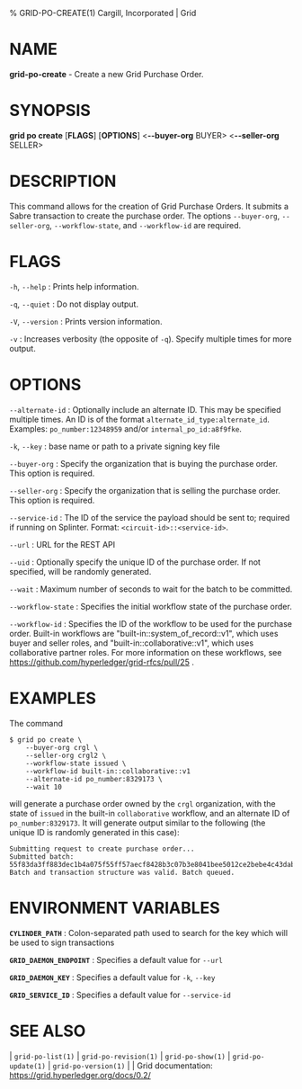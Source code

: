 % GRID-PO-CREATE(1) Cargill, Incorporated | Grid

<!--
  Copyright 2021 Cargill Incorporated
  Licensed under Creative Commons Attribution 4.0 International License
  https://creativecommons.org/licenses/by/4.0/
-->

NAME
====

**grid-po-create** - Create a new Grid Purchase Order.

SYNOPSIS
========

**grid po create** \[**FLAGS**\] \[**OPTIONS**\] <**--buyer-org** BUYER> <**--seller-org** SELLER>

DESCRIPTION
===========

This command allows for the creation of Grid Purchase Orders. It submits a
Sabre transaction to create the purchase order. The options `--buyer-org`,
`--seller-org`, `--workflow-state`, and `--workflow-id` are required.

FLAGS
=====

`-h`, `--help`
: Prints help information.

`-q`, `--quiet`
: Do not display output.

`-V`, `--version`
: Prints version information.

`-v`
: Increases verbosity (the opposite of `-q`). Specify multiple times for more
output.

OPTIONS
=======

`--alternate-id`
: Optionally include an alternate ID. This may be specified multiple times.
An ID is of the format `alternate_id_type:alternate_id`.
Examples: `po_number:12348959` and/or `internal_po_id:a8f9fke`.

`-k`, `--key`
: base name or path to a private signing key file

`--buyer-org`
: Specify the organization that is buying the purchase order. This option is required.

`--seller-org`
: Specify the organization that is selling the purchase order. This option is required.

`--service-id`
: The ID of the service the payload should be sent to; required if running on
Splinter. Format: `<circuit-id>::<service-id>`.

`--url`
: URL for the REST API

`--uid`
: Optionally specify the unique ID of the purchase order. If not specified,
will be randomly generated.

`--wait`
: Maximum number of seconds to wait for the batch to be committed.

`--workflow-state`
: Specifies the initial workflow state of the purchase order.

`--workflow-id`
: Specifies the ID of the workflow to be used for the purchase order.
Built-in workflows are "built-in::system_of_record::v1", which uses buyer and seller roles, and
"built-in::collaborative::v1", which uses collaborative partner roles.
For more information on these workflows, see https://github.com/hyperledger/grid-rfcs/pull/25 .

EXAMPLES
========

The command

```
$ grid po create \
    --buyer-org crgl \
    --seller-org crgl2 \
    --workflow-state issued \
    --workflow-id built-in::collaborative::v1
    --alternate-id po_number:8329173 \
    --wait 10
```

will generate a purchase order owned by the `crgl` organization, with the state
of `issued` in the built-in `collaborative` workflow, and an alternate ID of
`po_number:8329173`. It will generate output similar to the following (the unique
ID is randomly generated in this case):

```
Submitting request to create purchase order...
Submitted batch: 55f83da3ff883dec1b4a075f55ff57aecf8428b3c07b3e8041bee5012ce2bebe4c43dab59865c30718f6960f48f380758a079597101af57e42295ec0b6203cef
Batch and transaction structure was valid. Batch queued.
```

ENVIRONMENT VARIABLES
=====================

**`CYLINDER_PATH`**
: Colon-separated path used to search for the key which will be used
to sign transactions

**`GRID_DAEMON_ENDPOINT`**
: Specifies a default value for `--url`

**`GRID_DAEMON_KEY`**
: Specifies a default value for `-k`, `--key`

**`GRID_SERVICE_ID`**
: Specifies a default value for `--service-id`

SEE ALSO
========

| `grid-po-list(1)`
| `grid-po-revision(1)`
| `grid-po-show(1)`
| `grid-po-update(1)`
| `grid-po-version(1)`
|
| Grid documentation: https://grid.hyperledger.org/docs/0.2/
